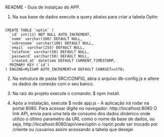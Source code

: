 README - Guia de instalçao do APP.

1) Na sua base de dados execute a query abaixo para criar a tabela Optin:
<code>
CREATE TABLE `optin` (
  `id` int(11) NOT NULL AUTO_INCREMENT,
  `nome` varchar(100) DEFAULT NULL,
  `sobrenome` varchar(100) DEFAULT NULL,
  `email` varchar(255) DEFAULT NULL,
  `telefone` varchar(50) DEFAULT NULL,
  `password` varchar(50) DEFAULT NULL,
  `created_at` datetime DEFAULT CURRENT_TIMESTAMP,
  PRIMARY KEY (`id`)
) ENGINE=MyISAM AUTO_INCREMENT=9 DEFAULT CHARSET=utf8;
</code>

2) Na estrutura de pasta SRC/CONFIG, abra o arquivo db-config.js e altere os dados de conexão com o seu banco.

3) Na raiz do projeto execute o comando: $ npm install.

4) Após a instalação, execute $ node app.js - A aplicação irá rodar na portal 8080. 
   Para acessar digite no navegador: http://localhost:8080
   O link API, envia para uma tela de consumo dos dados dinâmico onde utilizo o último parametro da URL como o nome da base de dados, ou seja, http://localhost:8080/api/view/optin o /optin pode ser trocado por /cliente ou /usuarios assim acessando a tabela que desejar.
